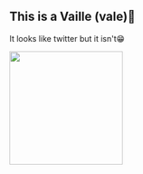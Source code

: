 ## This is a Vaille (vale)🐳

It looks like twitter but it isn't😁

<img src="https://images-wixmp-ed30a86b8c4ca887773594c2.wixmp.com/f/f584c8d9-3240-4ad9-b0ed-77ac01ae1226/dbiu22u-6f07885b-6d51-4e38-ab33-7cfbf32e3240.gif?token=eyJ0eXAiOiJKV1QiLCJhbGciOiJIUzI1NiJ9.eyJzdWIiOiJ1cm46YXBwOiIsImlzcyI6InVybjphcHA6Iiwib2JqIjpbW3sicGF0aCI6IlwvZlwvZjU4NGM4ZDktMzI0MC00YWQ5LWIwZWQtNzdhYzAxYWUxMjI2XC9kYml1MjJ1LTZmMDc4ODViLTZkNTEtNGUzOC1hYjMzLTdjZmJmMzJlMzI0MC5naWYifV1dLCJhdWQiOlsidXJuOnNlcnZpY2U6ZmlsZS5kb3dubG9hZCJdfQ.5tL56IRt5vZRHa_yZJDFFTbkLMzmn8NgIWWxnuGh92o" width="200">
